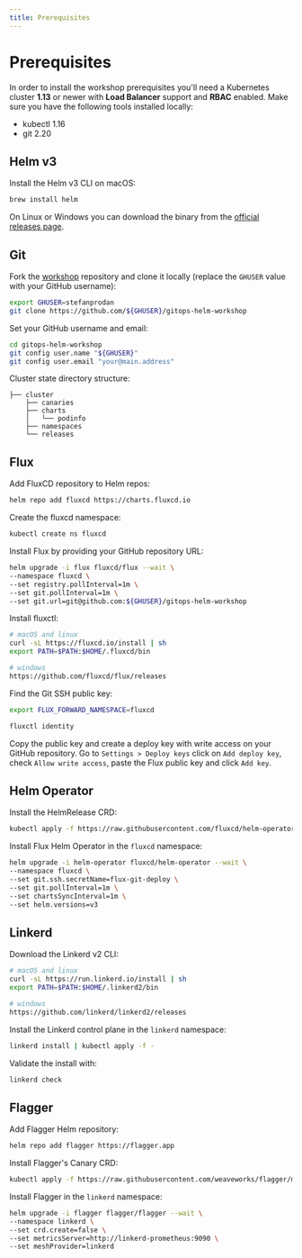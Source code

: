 ```yaml
---
title: Prerequisites
---
```


# Prerequisites

In order to install the workshop prerequisites you'll need a Kubernetes cluster **1.13**
or newer with **Load Balancer** support and **RBAC** enabled.
Make sure you have the following tools installed locally:
* kubectl 1.16
* git 2.20

## Helm v3

Install the Helm v3 CLI on macOS:

```sh
brew install helm
```

On Linux or Windows you can download the binary from the [official releases page](https://github.com/helm/helm/releases).

## Git

Fork the [workshop](https://github.com/stefanprodan/gitops-helm-workshop) repository
and clone it locally (replace the `GHUSER` value with your GitHub username):

```sh
export GHUSER=stefanprodan
git clone https://github.com/${GHUSER}/gitops-helm-workshop
```

Set your GitHub username and email:

```sh
cd gitops-helm-workshop
git config user.name "${GHUSER}"
git config user.email "your@main.address"
```

Cluster state directory structure:

```
├── cluster
    ├── canaries
    ├── charts
    │   └── podinfo
    ├── namespaces
    └── releases
```

## Flux

Add FluxCD repository to Helm repos:

```sh
helm repo add fluxcd https://charts.fluxcd.io
```

Create the fluxcd namespace:

```sh
kubectl create ns fluxcd
```

Install Flux by providing your GitHub repository URL:

```sh
helm upgrade -i flux fluxcd/flux --wait \
--namespace fluxcd \
--set registry.pollInterval=1m \
--set git.pollInterval=1m \
--set git.url=git@github.com:${GHUSER}/gitops-helm-workshop
```

Install fluxctl:

```sh
# macOS and linux
curl -sL https://fluxcd.io/install | sh
export PATH=$PATH:$HOME/.fluxcd/bin

# windows
https://github.com/fluxcd/flux/releases
```

Find the Git SSH public key:

```sh
export FLUX_FORWARD_NAMESPACE=fluxcd

fluxctl identity
```

Copy the public key and create a deploy key with write access on your GitHub repository.
Go to `Settings > Deploy keys` click on `Add deploy key`, check `Allow write access`,
paste the Flux public key and click `Add key`.

## Helm Operator

Install the HelmRelease CRD:

```sh
kubectl apply -f https://raw.githubusercontent.com/fluxcd/helm-operator/master/deploy/flux-helm-release-crd.yaml
```

Install Flux Helm Operator in the `fluxcd` namespace:

```sh
helm upgrade -i helm-operator fluxcd/helm-operator --wait \
--namespace fluxcd \
--set git.ssh.secretName=flux-git-deploy \
--set git.pollInterval=1m \
--set chartsSyncInterval=1m \
--set helm.versions=v3
```

## Linkerd

Download the Linkerd v2 CLI:

```sh
# macOS and linux
curl -sL https://run.linkerd.io/install | sh
export PATH=$PATH:$HOME/.linkerd2/bin

# windows
https://github.com/linkerd/linkerd2/releases
```

Install the Linkerd control plane in the `linkerd` namespace:

```sh
linkerd install | kubectl apply -f -
```

Validate the install with:

```sh
linkerd check
```

## Flagger

Add Flagger Helm repository:

```sh
helm repo add flagger https://flagger.app
```

Install Flagger's Canary CRD:

```sh
kubectl apply -f https://raw.githubusercontent.com/weaveworks/flagger/master/artifacts/flagger/crd.yaml
```

Install Flagger in the `linkerd` namespace:

```sh
helm upgrade -i flagger flagger/flagger --wait \
--namespace linkerd \
--set crd.create=false \
--set metricsServer=http://linkerd-prometheus:9090 \
--set meshProvider=linkerd
```
